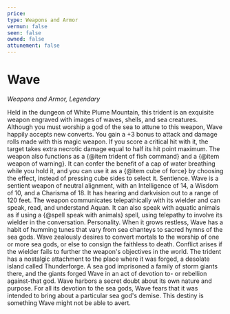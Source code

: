 ```yaml
---
price: 
type: Weapons and Armor
vermun: false
seen: false
owned: false
attunement: false
---
```

# Wave

*Weapons and Armor, Legendary*

Held in the dungeon of White Plume Mountain, this trident is an exquisite weapon engraved with images of waves, shells, and sea creatures. Although you must worship a god of the sea to attune to this weapon, Wave happily accepts new converts. You gain a +3 bonus to attack and damage rolls made with this magic weapon. If you score a critical hit with it, the target takes extra necrotic damage equal to half its hit point maximum. The weapon also functions as a {@item trident of fish command} and a {@item weapon of warning}. It can confer the benefit of a cap of water breathing while you hold it, and you can use it as a {@item cube of force} by choosing the effect, instead of pressing cube sides to select it. Sentience. Wave is a sentient weapon of neutral alignment, with an Intelligence of 14, a Wisdom of 10, and a Charisma of 18. It has hearing and darkvision out to a range of 120 feet. The weapon communicates telepathically with its wielder and can speak, read, and understand Aquan. It can also speak with aquatic animals as if using a {@spell speak with animals} spell, using telepathy to involve its wielder in the conversation. Personality. When it grows restless, Wave has a habit of humming tunes that vary from sea chanteys to sacred hymns of the sea gods. Wave zealously desires to convert mortals to the worship of one or more sea gods, or else to consign the faithless to death. Conflict arises if the wielder fails to further the weapon's objectives in the world. The trident has a nostalgic attachment to the place where it was forged, a desolate island called Thunderforge. A sea god imprisoned a family of storm giants there, and the giants forged Wave in an act of devotion to- or rebellion against-that god. Wave harbors a secret doubt about its own nature and purpose. For all its devotion to the sea gods, Wave fears that it was intended to bring about a particular sea god's demise. This destiny is something Wave might not be able to avert.